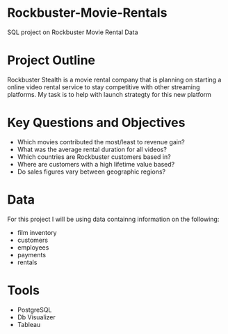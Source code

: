 # Rockbuster-Movie-Rentals
SQL project on Rockbuster Movie Rental Data
# Project Outline
Rockbuster Stealth is a movie rental company that is planning on starting a online video rental service to stay competitive with other streaming platforms. My task is to help with launch strategty for this new platform
# Key Questions and Objectives
- Which movies contributed the most/least to revenue gain?
- What was the average rental duration for all videos?
- Which countries are Rockbuster customers based in?
- Where are customers with a high lifetime value based?
- Do sales figures vary between geographic regions?
# Data
For this project I will be using data containng information on the following:
- film inventory
- customers
- employees
- payments
- rentals
# Tools
- PostgreSQL
- Db Visualizer
- Tableau

